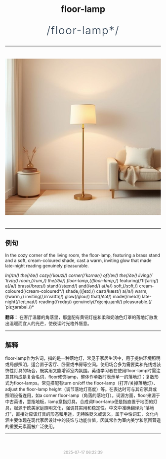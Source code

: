 <div align="center">

# floor-lamp

<div style="margin: 30px 0;">
<h1 style="font-size: 2.5em; font-weight: 300; letter-spacing: 2px; margin: 0; color: #2c3e50;">
/floor-lamp*/
</h1>
</div>

</div>

---

<div align="center" style="margin: 40px 0;">

![floor-lamp](images/floor-lamp.png)

</div>

---

## 例句

In the cozy corner of the living room, the floor-lamp, featuring a brass stand and a soft, cream-coloured shade, cast a warm, inviting glow that made late-night reading genuinely pleasurable.

*In(/ɪn/) the(/ðə/) cozy(/ˈkoʊzi/) corner(/ˈkɔrnər/) of(/əv/) the(/ðə/) living(/ˈlɪvɪŋ/) room,(/rum,/) the(/ðə/) floor-lamp,(/floor-lamp*,/) featuring(/ˈfiʧərɪŋ/) a(/ə/) brass(/bræs/) stand(/stænd/) and(/ənd/) a(/ə/) soft,(/sɔft,/) cream-coloured(/cream-coloured*/) shade,(/ʃeɪd,/) cast(/kæst/) a(/ə/) warm,(/wɔrm,/) inviting(/ˌɪnˈvaɪtɪŋ/) glow(/gloʊ/) that(/ðət/) made(/meɪd/) late-night(/ˈleɪtˌnaɪt/) reading(/ˈrɛdɪŋ/) genuinely(/ˈʤɛnjuˌaɪnli/) pleasurable.(/ˈplɛʒərəbəl./)*

**翻译：** 在客厅温馨的角落里，那盏配有黄铜灯座和柔和奶油色灯罩的落地灯散发出温暖而宜人的光芒，使夜读时光格外惬意。

---

## 解释

floor-lamp作为名词，指的是一种落地灯，常见于家居生活中，用于提供环境照明或局部照明，适合置于客厅、卧室或书房等空间。使用场合多为需要柔和光线或装饰性灯具的场合，既实用又能增添室内氛围。英语学习者在使用floor-lamp时需注意其构成是复合名词，floor修饰lamp，整体作单数时表示单一的落地灯；复数形式为floor-lamps。常见搭配有turn on/off the floor-lamp（打开/关掉落地灯）、adjust the floor-lamp height（调节落地灯高度）等。在表达时可与其它家具或照明设备连用，如a corner floor-lamp（角落的落地灯）。词源方面，floor来源于中古英语，意指地板，lamp意指灯具，合成词floor-lamp便是指直置于地面的灯具，起源于欧美家庭照明文化，强调其实用和稳定性。中文中准确翻译为“落地灯”，直接对应该灯具的形态和用途，无特殊贬义或褒义，属于中性词汇，文化内涵主要体现在现代家居设计中的装饰与功能价值，因其常作为室内美学和氛围营造的重要元素而被广泛使用。


---

<div align="center" style="margin-top: 50px;">
<small style="color: #999; font-size: 0.9em;">2025-07-17 06:22:39</small>
</div>
